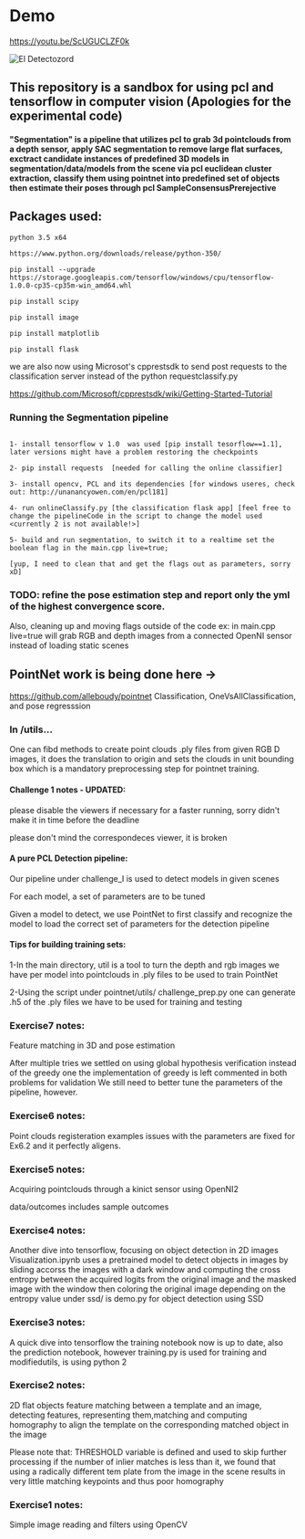 # Demo

https://youtu.be/ScUGUCLZF0k


![El Detectozord](https://github.com/alleboudy/pointnet/blob/master/doc/eldetectozord.png?raw=true "El detectoZord")

## This repository is a sandbox for using pcl and tensorflow in computer vision (Apologies for the experimental code)
#### "Segmentation" is a pipeline that utilizes pcl to grab 3d pointclouds from a depth sensor, apply SAC segmentation to remove large flat surfaces, exctract candidate instances of predefined 3D models in segmentation/data/models from the scene via pcl euclidean cluster extraction, classify them using pointnet into predefined set of objects then estimate their poses through pcl SampleConsensusPrerejective 

## Packages used:
```
python 3.5 x64

https://www.python.org/downloads/release/python-350/
```
```
pip install --upgrade https://storage.googleapis.com/tensorflow/windows/cpu/tensorflow-1.0.0-cp35-cp35m-win_amd64.whl
```
```
pip install scipy
```
```
pip install image
```
```
pip install matplotlib
```
```
pip install flask
```
we are also now using Microsot's cpprestsdk to send post requests to the classification server instead of the python requestclassify.py

https://github.com/Microsoft/cpprestsdk/wiki/Getting-Started-Tutorial


### Running the Segmentation pipeline
```

1- install tensorflow v 1.0  was used [pip install tesorflow==1.1], later versions might have a problem restoring the checkpoints

2- pip install requests  [needed for calling the online classifier]

3- install opencv, PCL and its dependencies [for windows useres, check out: http://unanancyowen.com/en/pcl181]

4- run onlineClassify.py [the classification flask app] [feel free to change the pipelineCode in the script to change the model used <currently 2 is not available!>]

5- build and run segmentation, to switch it to a realtime set the boolean flag in the main.cpp live=true;

[yup, I need to clean that and get the flags out as parameters, sorry xD]
```


### TODO: refine the pose estimation step and report only the yml of the highest convergence score.
Also, cleaning up and moving flags outside of the code ex: in main.cpp live=true will grab RGB and depth images from a connected OpenNI sensor instead of loading static scenes 

## PointNet work is being done here ->
https://github.com/alleboudy/pointnet Classification, OneVsAllClassification, and pose regresssion

### In /utils...
One can fibd methods to create point clouds .ply files from given RGB D images, it does the translation to origin and sets the clouds in unit bounding box which is a mandatory preprocessing step for pointnet training.

#### Challenge 1 notes - UPDATED:

please disable the viewers if necessary for a faster running, sorry didn't make it in time before the deadline

please don't mind the correspondeces viewer, it is broken



#### A pure PCL Detection pipeline:

Our pipeline under challenge_I is used to detect models in given scenes

For each model, a set of parameters are to be tuned

Given a model to detect, we use PointNet to first classify and recognize the model to load the correct set of parameters for the detection pipeline


#### Tips for building training sets:

1-In the main directory, util is a tool to turn the depth and rgb images we have per model into pointclouds in .ply files to be used to train PointNet

2-Using the script under pointnet/utils/ challenge_prep.py one can generate .h5 of the .ply files we have to be used for training and testing 



### Exercise7 notes:

Feature matching in 3D and pose estimation

After multiple tries we settled on using global hypothesis verification instead of the greedy one 
the implementation of greedy is left commented in both problems for validation
We still need to better tune the parameters of the pipeline, however. 

### Exercise6 notes:
Point clouds registeration examples
issues with the parameters are fixed for Ex6.2 and it perfectly aligens.


### Exercise5 notes:

Acquiring pointclouds through a kinict sensor using OpenNI2

data/outcomes includes sample outcomes

### Exercise4 notes:
Another dive into tensorflow, focusing on object detection in 2D images
Visualization.ipynb uses a pretrained model to detect objects in images by sliding accorss the images with a dark window and computing the cross entropy between the acquired logits from the original image and the masked image with the window then coloring the original image depending on the entropy value
under ssd/ is demo.py for object detection using SSD

### Exercise3 notes:
A quick dive into tensorflow
the training notebook now is up to date, also the prediction notebook,
however training.py is used for training and modifiedutils, is using python 2 

### Exercise2 notes:
2D flat objects feature matching between a template and an image, detecting features, representing them,matching and computing homography to align the template on the corresponding matched object in the image 

Please note that:
THRESHOLD variable is defined and used to skip further processing if the number
of inlier matches is less than it, we found that using a radically different tem
plate from the image in the scene results in very little matching keypoints and thus poor homography

### Exercise1 notes:
Simple image reading and filters using OpenCV

